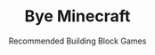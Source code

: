 ---
slug: minecraft
title: Bye Minecraft
subtitle: Recommended Building Block Games
aliases:
    - /ethical-alternatives-to-minecraft/
---